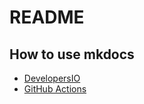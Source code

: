 # README

## How to use mkdocs

- [DevelopersIO](https://dev.classmethod.jp/articles/mkdocs-and-material-for-mkdocs-tips-matome/)
- [GitHub Actions](https://squidfunk.github.io/mkdocs-material/publishing-your-site/)
